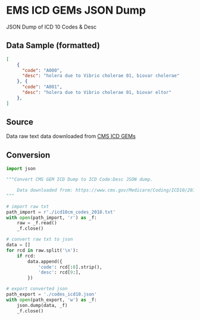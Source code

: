 # EMS ICD GEMs JSON Dump

JSON Dump of ICD 10 Codes & Desc

## Data Sample (formatted)

```json
[
    {
      "code": "A000",
      "desc": "holera due to Vibrio cholerae 01, biovar cholerae"
    }, {
      "code": "A001",
      "desc": "holera due to Vibrio cholerae 01, biovar eltor"
    },
]
```

## Source

Data raw text data downloaded from [CMS ICD GEMs](https://www.cms.gov/Medicare/Coding/ICD10/2018-ICD-10-CM-and-GEMs.html)

## Conversion

```python
import json

"""Convert CMS GEM ICD Dump to ICD Code:Desc JSON dump.

    Data downloaded from: https://www.cms.gov/Medicare/Coding/ICD10/2018-ICD-10-CM-and-GEMs.html
"""

# import raw txt
path_import = r'./icd10cm_codes_2018.txt'
with open(path_import, 'r') as _f:
    raw = _f.read()
    _f.close()

# convert raw txt to json
data = []
for rcd in raw.split('\n'):
    if rcd:
        data.append({
            'code': rcd[:8].strip(),
            'desc': rcd[9:],
        })

# export converted json
path_export = './codes_icd10.json'
with open(path_export, 'w') as _f:
    json.dump(data, _f)
    _f.close()
```
